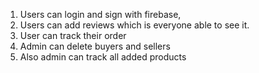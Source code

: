  1. Users can login and sign with firebase,
 2. Users can add reviews which is everyone able to see it.
 3. User can track their order
 4. Admin can  delete buyers and sellers
 5. Also admin can track all added products

